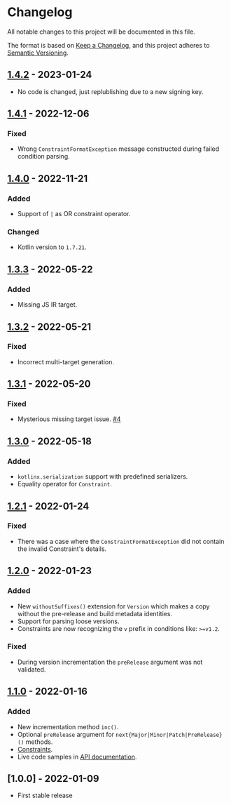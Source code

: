 # Changelog
All notable changes to this project will be documented in this file.

The format is based on [Keep a Changelog](https://keepachangelog.com/en/1.0.0/),
and this project adheres to [Semantic Versioning](https://semver.org/spec/v2.0.0.html).

## [1.4.2] - 2023-01-24
- No code is changed, just replublishing due to a new signing key.

## [1.4.1] - 2022-12-06
### Fixed
- Wrong `ConstraintFormatException` message constructed during failed condition parsing. 

## [1.4.0] - 2022-11-21
### Added
- Support of `|` as OR constraint operator.

### Changed
- Kotlin version to `1.7.21`.

## [1.3.3] - 2022-05-22
### Added
- Missing JS IR target.

## [1.3.2] - 2022-05-21
### Fixed
- Incorrect multi-target generation.

## [1.3.1] - 2022-05-20
### Fixed
- Mysterious missing target issue. [#4](https://github.com/z4kn4fein/kotlin-semver/issues/4)

## [1.3.0] - 2022-05-18
### Added
- `kotlinx.serialization` support with predefined serializers.
- Equality operator for `Constraint`.

## [1.2.1] - 2022-01-24
### Fixed
- There was a case where the `ConstraintFormatException` did not contain the invalid Constraint's details.

## [1.2.0] - 2022-01-23
### Added
- New `withoutSuffixes()` extension for `Version` which makes a copy without the pre-release and build metadata identities.
- Support for parsing loose versions.
- Constraints are now recognizing the `v` prefix in conditions like: `>=v1.2`.

### Fixed
- During version incrementation the `preRelease` argument was not validated.

## [1.1.0] - 2022-01-16
### Added
- New incrementation method `inc()`.
- Optional `preRelease` argument for `next{Major|Minor|Patch|PreRelease}()` methods.
- [Constraints](https://github.com/z4kn4fein/kotlin-semver#constraints).
- Live code samples in [API documentation](https://z4kn4fein.github.io/kotlin-semver/).

## [1.0.0] - 2022-01-09
- First stable release

[1.4.2]: https://github.com/z4kn4fein/kotlin-semver/compare/1.4.1...1.4.2
[1.4.1]: https://github.com/z4kn4fein/kotlin-semver/compare/1.4.0...1.4.1
[1.4.0]: https://github.com/z4kn4fein/kotlin-semver/compare/1.3.3...1.4.0
[1.3.3]: https://github.com/z4kn4fein/kotlin-semver/compare/1.3.2...1.3.3
[1.3.2]: https://github.com/z4kn4fein/kotlin-semver/compare/1.3.1...1.3.2
[1.3.1]: https://github.com/z4kn4fein/kotlin-semver/compare/1.3.0...1.3.1
[1.3.0]: https://github.com/z4kn4fein/kotlin-semver/compare/1.2.1...1.3.0
[1.2.1]: https://github.com/z4kn4fein/kotlin-semver/compare/1.2.0...1.2.1
[1.2.0]: https://github.com/z4kn4fein/kotlin-semver/compare/1.1.0...1.2.0
[1.1.0]: https://github.com/z4kn4fein/kotlin-semver/compare/1.0.0...1.1.0
